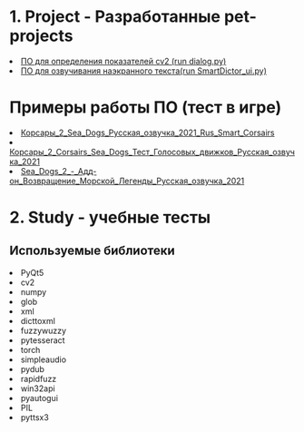 <body>
<div>
    <div>
    <h1>1. Project - Разработанные pet-projects</h1>
    <li><a href="https://github.com/POMXARK/pythonPortfolio/tree/master/Projects/GUI_cv2">ПО для определения показателей cv2 (run dialog.py) </a> </li>
    <li><a href="https://github.com/POMXARK/pythonPortfolio/tree/master/Projects/text_voiceover_0_4">ПО для озвучивания наэкранного текста(run SmartDictor_ui.py)</a></li>
        </div>
    <div>
<h1>Примеры работы ПО (тест в игре)</h1>
<li><a href="https://vimeo.com/687959273">Корсары_2_Sea_Dogs_Русская_озвучка_2021_Rus_Smart_Corsairs</a>
</li>
<li>
<a href="https://vimeo.com/687959199">Корсары_2_Corsairs_Sea_Dogs_Тест_Голосовых_движков_Русская_озвучка_2021</a>
</li>
<li><a href="https://vimeo.com/687959124">Sea_Dogs_2_-_Адд-он_Возвращение_Морской_Легенды_Русская_озвучка_2021</a>
</li>

</div>
            <h1>2. Study - учебные тесты</h1>
    </div>
    <div>
        <h2>Используемые библиотеки</h2>
        <li>PyQt5</li>
        <li>cv2</li>
        <li>numpy</li>
        <li>glob</li>
        <li>xml</li>
        <li>dicttoxml</li>
        <li>fuzzywuzzy</li>
        <li>pytesseract</li>
        <li>torch</li>
        <li>simpleaudio</li>
        <li>pydub</li>
        <li>rapidfuzz</li>
        <li>win32api</li>
        <li>pyautogui</li>
        <li>PIL</li>
        <li>pyttsx3</li>
    </div>


</div>
</body>
